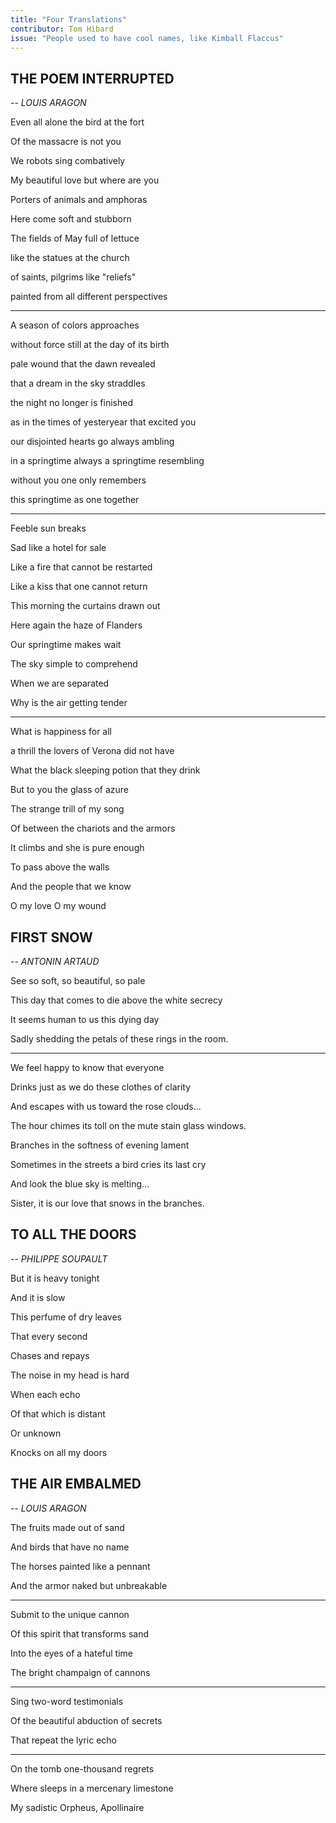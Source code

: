 ```yaml
---
title: "Four Translations"
contributor: Tom Hibard
issue: "People used to have cool names, like Kimball Flaccus"
---
```


## THE POEM INTERRUPTED 

-- *LOUIS ARAGON*

Even all alone the bird at the fort

Of the massacre is not you

We robots sing combatively

My beautiful love but where are you

Porters of animals and amphoras

Here come soft and stubborn

The fields of May full of lettuce

like the statues at the church

of saints, pilgrims like "reliefs"

painted from all different perspectives

---

A season of colors approaches

without force still at the day of its birth

pale wound that the dawn revealed

that a dream in the sky straddles

the night no longer is finished

as in the times of yesteryear that excited you

our disjointed hearts go always ambling

in a springtime always a springtime resembling

without you one only remembers

this springtime as one together

---

Feeble sun breaks

Sad like a hotel for sale

Like a fire that cannot be restarted

Like a kiss that one cannot return

This morning the curtains drawn out

Here again the haze of Flanders

Our springtime makes wait

The sky simple to comprehend

When we are separated

Why is the air getting tender

---

What is happiness for all

a thrill the lovers of Verona did not have

What the black sleeping potion that they drink

But to you the glass of azure

The strange trill of my song

Of between the chariots and the armors

It climbs and she is pure enough

To pass above the walls

And the people that we know

O my love O my wound

## FIRST SNOW 

-- *ANTONIN ARTAUD*

See so soft, so beautiful, so pale

This day that comes to die above the white secrecy

It seems human to us this dying day

Sadly shedding the petals of these rings in the room.

---

We feel happy to know that everyone

Drinks just as we do these clothes of clarity

And escapes with us toward the rose clouds...

The hour chimes its toll on the mute stain glass windows.

Branches in the softness of evening lament

Sometimes in the streets a bird cries its last cry

And look the blue sky is melting...

Sister, it is our love that snows in the branches.

## TO ALL THE DOORS 

-- *PHILIPPE SOUPAULT*

But it is heavy tonight

And it is slow

This perfume of dry leaves

That every second

Chases and repays

The noise in my head is hard

When each echo

Of that which is distant

Or unknown

Knocks on all my doors

## THE AIR EMBALMED 

-- *LOUIS ARAGON*

The fruits made out of sand

And birds that have no name

The horses painted like a pennant

And the armor naked but unbreakable

---

Submit to the unique cannon

Of this spirit that transforms sand

Into the eyes of a hateful time

The bright champaign of cannons

---

Sing two-word testimonials

Of the beautiful abduction of secrets

That repeat the lyric echo

---

On the tomb one-thousand regrets

Where sleeps in a mercenary limestone

My sadistic Orpheus, Apollinaire
